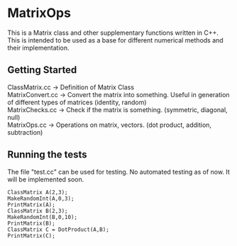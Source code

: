 # MatrixOps  
This is a Matrix class and other supplementary functions written in C++. This is intended to be used as a base for different numerical methods and their implementation.

## Getting Started

ClassMatrix.cc    ->  Definition of Matrix Class  
MatrixConvert.cc  ->  Convert the matrix into something. Useful in generation of different types of matrices (identity, random)  
MatrixChecks.cc   ->  Check if the matrix is something. (symmetric, diagonal, null)  
MatrixOps.cc      ->  Operations on matrix, vectors. (dot product, addition, subtraction)

## Running the tests

The file "test.cc" can be used for testing. No automated testing as of now. It will be implemented soon.

```
ClassMatrix A(2,3);
MakeRandomInt(A,0,3);
PrintMatrix(A);
ClassMatrix B(2,3);
MakeRandomInt(B,0,10);
PrintMatrix(B);
ClassMatrix C = DotProduct(A,B);
PrintMatrix(C);
```
